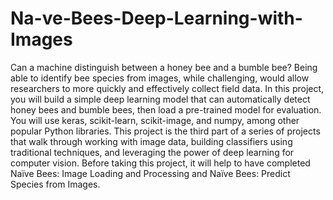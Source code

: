 # Na-ve-Bees-Deep-Learning-with-Images
Can a machine distinguish between a honey bee and a bumble bee? Being able to identify bee species from images, while challenging, would allow researchers to more quickly and effectively collect field data. In this project, you will build a simple deep learning model that can automatically detect honey bees and bumble bees, then load a pre-trained model for evaluation. You will use keras, scikit-learn, scikit-image, and numpy, among other popular Python libraries.  This project is the third part of a series of projects that walk through working with image data, building classifiers using traditional techniques, and leveraging the power of deep learning for computer vision.  Before taking this project, it will help to have completed Naïve Bees: Image Loading and Processing and Naïve Bees: Predict Species from Images.
